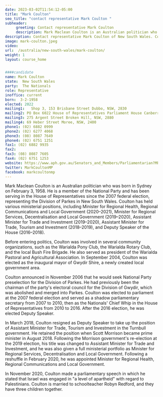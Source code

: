 ```yaml
---
date: 2023-03-02T11:54:12-05:00
title: "Mark Coulton"
seo_title: "contact representative Mark Coulton "
subheader:
     greeting: Contact representative Mark Coulton
     description: Mark Maclean Coulton is an Australian politician who was born in Sydney on February 3, 1958.
description: Contact representative Mark Coulton of New South Wales. Contact information for Mark Coulton includes email address, phone number, and mailing address.
image: mark-coulton.jpeg
video:
url:  /australia/new-south-wales/mark-coulton/
weight: 1
layout: course_home


####candidate
name: Mark Coulton
state:	New South Wales
party:	The Nationals
role: Representative
inoffice: current
born:  3-2-1958
elected: 2022
mailing1:	Shop 3, 153 Brisbane Street Dubbo, NSW, 2830
mailing2: PO Box 6022 House of Representatives Parliament House Canberra ACT 2600
mailing3: 275 Argent Street Broken Hill, NSW, 2880
mailing4: 69 Heber Street Moree, NSW, 2400
phone1: (02) 6882 0999
phone2: (02) 6277 4068
phone3: (08) 8087 7649
phone4: (02) 6751 1251
fax1: (02) 6882 9935
fax2:
fax3: (08) 8087 7605
fax4: (02) 6751 1253
website: https://www.aph.gov.au/Senators_and_Members/Parliamentarian?MPID=HWN
twitter: MarkCoultonMP
facebook: markcoultonmp
---
```

Mark Maclean Coulton is an Australian politician who was born in Sydney on February 3, 1958. He is a member of the National Party and has been serving in the House of Representatives since the 2007 federal election, representing the Division of Parkes in New South Wales. Coulton has held various ministerial positions, including Minister for Regional Health, Regional Communications and Local Government (2020–2021), Minister for Regional Services, Decentralisation and Local Government (2019–2020), Assistant Minister for Trade and Investment (2019–2020), Assistant Minister for Trade, Tourism and Investment (2018–2019), and Deputy Speaker of the House (2016–2018).

Before entering politics, Coulton was involved in several community organizations, such as the Warialda Pony Club, the Warialda Rotary Club, and the local Bush Fire Brigade. He also served as president of the Warialda Pastoral and Agricultural Association. In September 2004, Coulton was elected as the inaugural mayor of Gwydir Shire, a newly created local government area.

Coulton announced in November 2006 that he would seek National Party preselection for the Division of Parkes. He had previously been the chairman of the party's electoral council for the Division of Gwydir, which was abolished and merged into Parkes. Coulton was elected to parliament at the 2007 federal election and served as a shadow parliamentary secretary from 2007 to 2010, then as the Nationals' Chief Whip in the House of Representatives from 2010 to 2016. After the 2016 election, he was elected Deputy Speaker.

In March 2018, Coulton resigned as Deputy Speaker to take up the position of Assistant Minister for Trade, Tourism and Investment in the Turnbull government. He retained the position when Scott Morrison became prime minister in August 2018. Following the Morrison government's re-election at the 2019 election, his title was changed to Assistant Minister for Trade and Investment, and he was also given a full ministerial portfolio as Minister for Regional Services, Decentralisation and Local Government. Following a reshuffle in February 2020, he was appointed Minister for Regional Health, Regional Communications and Local Government.

In November 2020, Coulton made a parliamentary speech in which he stated that Israel was engaged in "a level of apartheid" with regard to Palestinians. Coulton is married to schoolteacher Robyn Redford, and they have three children together.
